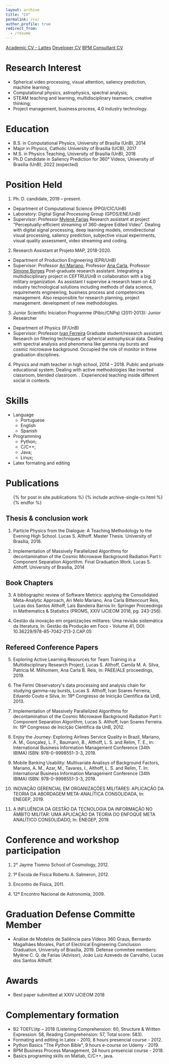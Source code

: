```yaml
---
layout: archive
title: "CV"
permalink: /cv/
author_profile: true
redirect_from:
  - /resume
---
```


[Academic CV - Lattes](http://lattes.cnpq.br/5258070059803891) 
[Developer CV]()
[BPM Consultant CV]()

Research Interest
======
*	Spherical video processing, visual attention, saliency prediction, machine learning;
*	Computational physics, astrophysics, spectral analysis;  
*	STEAM teaching and learning, multidisciplinary teamwork, creative thinking;
*	Project management, business process, 4.0 industry technology. 

Education
======
* B.S. in Computational Physics, University of Brasília (UnB), 2014
* Major in Physics, Catholic University of Brasília (UCB), 2017
* M.S. in Physics Teaching, University of Brasília (UnB), 2018
* Ph.D Candidate in Saliency Prediction for 360° Videos, University of Brasília (UnB), 2022 (expected)

Position Held
======
1.	Ph. D. candidate, 2019 – present.
  * Department of Computational Science (PPGI/CIC/UnB)
  * Laboratory: Digital Signal Processing Group (GPDS/ENE/UnB)
  * Supervisor: Professor [Mylenè Farias](https://www.researchgate.net/profile/Mylene_Farias)
  Research assistant at project "Perceptually-efficient streaming of 360-degree Edited Video". Dealing with digital signal processing, deep learning models, omnidirectional visual processing, saliency prediction, subjective visual experiments, visual quality assessment, video streaming and coding. 

2. Research Assistant at Projeto MAP, 2018-2020. 
  * Department of Production Engineering (EPR/UnB)
  * Supervisor: Professor [Ari Mariano](https://www.researchgate.net/profile/Ari_Mariano), Professor [Ana Carla](https://www.researchgate.net/profile/ANA_CARLA_Reis), Professor [Simone Borges](https://www.researchgate.net/profile/Simone_Monteiro4)
  Post-graduate research assistant. Integrating a multidisciplinary project in CEFTRU/UnB in collaboration with a big military organization. As assistant I supervise a research team on 4.0 industry technological solutions including methods of data science, requirements engineering, business process and competencies management. Also responsible for research planning, project management. development of new methodologies.

3. Junior Scientific Iniciation Programme (Pibic/CNPq) (2011-2013): Junior Researcher
  * Department of Physics (IF/UnB)
  * Supervisor: Professor [Ivan Ferreira](https://www.researchgate.net/profile/Ivan_Ferreira3)
  Graduate student/research assistant. Research on filtering techniques of spherical astrophysical data. Dealing with spectral analysis and phenomena like gamma ray bursts and cosmic microwave background. Occupied the role of monitor in three graduation disciplines.
  
4. Physics and math teacher in high school, 2014 – 2018.
Public and private educational system. Dealing with active methodologies like inverted classroom, blended classroom. . Experienced teaching inside different social in contexts. 
  
Skills
======
* Language
  * Portuguese
  * English
  * Spanish 
* Programming
  * Python;
  * C/C++;
  * Java;
  * Linux;
* Latex formating and editing

Publications
======
  <ul>{% for post in site.publications %}
    {% include archive-single-cv.html %}
  {% endfor %}</ul>
  
## Thesis & conclusion work
1.  Particle Physics from the Dialogue: A Teaching Methodology to the Evening High School. Lucas S. Althoff. Master Thesis. University of Brasília, 2018.

2. Implementation of Massively Parallelized Algorithms for decontamination of the Cosmic Microwave Background Radiation Part I: Component Separation Algorithm. Final Graduation Work. Lucas S. Althoff. University of Brasília, 2014

## Book Chapters
3. A bibliographic review of Software Metrics: applying the Consolidated Meta-Analytic Approach, Ari Melo Mariano, Ana Carla Bittencourt Reis, Lucas dos Santos Althoff, Laís Bandeira Barros In: Springer Proceedings in Mathematics & Statistics (PROMS, XXIV IJCIEOM 2018, pg. 243-256). 

4. Gestão da inovação em organizações militares: Uma revisão sistemática da literatura, In: Gestão da Produção em Foco - Volume 41, DOI: 10.36229/978-85-7042-213-2.CAP.05

## Refereed Conference Papers
5. Exploring Active Learning Resources for Team Training in a Multidisciplinary Research Project, Lucas S. Althoff, Camila M. A. Silva, Patrícia M. Milhomem, Ana Carla B. Reis, In: PAEE/ALE proceedings, 2019.  

6. The Fermi Observatory's data processing and analysis chain for studying gamma-ray bursts, Lucas S. Althoff, Ivan Soares Ferreira, Eduardo Couto e Silva, In: 19º Congresso de Inicição Científica da UnB, 2013.

7. Implementation of Massively Parallelized Algorithms for decontamination of the Cosmic Microwave Background Radiation Part I: Component Separation Algorithm, Lucas S. Althoff, Ivan Soares Ferreira. In: 19º Congresso de Inicição Científica da UnB, 2012.

8. Enjoy the Journey: Exploring Airlines Service Quality in Brazil, Mariano, A. M., Gonçalez, L. F., Baumann, B., Althoff, L. S. and Relim, T. E.,  In: International Business Information Management Conference (34th IBIMA) ISBN: 978-0-9998551-3-3, 2019.

9. Mobile Banking Usability: Multivariate Analisys of Background Factors, Mariano, A. M., Azar, M., Tavares, I., Althoff, L. S. and Relim, T. In: International Business Information Management Conference (34th IBIMA) ISBN: 978-0-9998551-3-3, 2019.

10. INOVAÇÃO GERENCIAL EM ORGANIZAÇÕES MILITARES: APLICAÇÃO DA TEORIA DA ABORDAGEM META-ANALÍTICA CONSOLIDADA, In: ENEGEP, 2019.

11. A INFLUÊNCIA DA GESTÃO DA TECNOLOGIA DA INFORMAÇÃO NO ÂMBITO MILITAR: UMA APLICAÇÃO DA TEORIA DO ENFOQUE META ANALÍTICO CONSOLIDADO, In: ENEGEP, 2019. 

Conference and workshop participation
======
1. 2° Jayme Tiomno School of Cosmology, 2012.

2. 1ª Escola de Física Roberto A. Salmeron, 2012.

3. Encontro de Física, 2011.

4. 12º Encontro Nacional de Astronomia, 2009.

Graduation Defense Committe Member
======
* Análise de Modelos de Saliência para Vídeos 360 Graus, Bernardo Magalhães Morales, Part of Electrical Engineering Conclusion Graduation, University of Brasília, 2019.
  Defense commitee members: Mylène C. Q. de Farias (Advisor), João Luiz Azevedo de Carvalho, Lucas dos Santos Althoff.

Awards
======
* Best paper submitted at XXIV IJCIEOM 2018

Complementary formation
======
*	B2 TOEFL\itp – 2018 (Listening Comprehension: 60, Structure & Written Expression: 58, Reading Comprehension: 57, Total score: 583).
*	Formating and editing in Latex – 2010, 8 hours presencial course - 2012.
*	Python Basics "The Python Bible", 9 hours e-course on Udemy - 2019.
* BPM Business Process Management, 24 hours presencial course - 2018.
* Basics programing skills on Matlab, C/C++, java.

<!--Talks
======
  <ul>{% for post in site.talks %}
    {% include archive-single-talk-cv.html %}
  {% endfor %}</ul>
Teaching
======
  <ul>{% for post in site.teaching %}
    {% include archive-single-cv.html %}
  {% endfor %}</ul>
Service and leadership
======
* Currently signed in to 43 different slack teams
--> 
